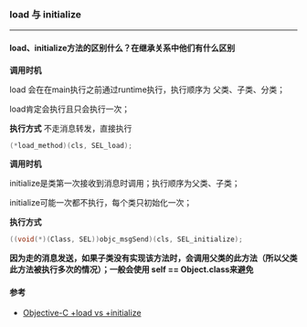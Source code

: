 ### load 与 initialize
---
#### load、initialize方法的区别什么？在继承关系中他们有什么区别

**调用时机**

load 会在在main执行之前通过runtime执行，执行顺序为 父类、子类、分类；

load肯定会执行且只会执行一次；

**执行方式**
不走消息转发，直接执行
``` C
(*load_method)(cls, SEL_load);
```

**调用时机**

initialize是类第一次接收到消息时调用；执行顺序为父类、子类；

initialize可能一次都不执行，每个类只初始化一次；

**执行方式**
``` C
((void(*)(Class, SEL))objc_msgSend)(cls, SEL_initialize);
```
**因为走的消息发送，如果子类没有实现该方法时，会调用父类的此方法（所以父类此方法被执行多次的情况）；一般会使用 self == Object.class来避免**


#### 参考
- [Objective-C +load vs +initialize](http://blog.leichunfeng.com/blog/2015/05/02/objective-c-plus-load-vs-plus-initialize/)
